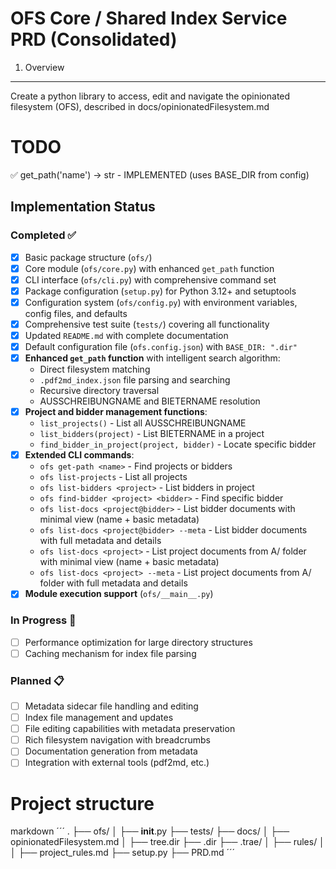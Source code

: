 # OFS Core / Shared Index Service PRD (Consolidated)

1. Overview

---

Create a python library to access, edit and navigate the opinionated filesystem (OFS), described in docs/opinionatedFilesystem.md

# TODO

✅ get_path('name') -> str - IMPLEMENTED (uses BASE_DIR from config)

## Implementation Status

### Completed ✅
- [x] Basic package structure (`ofs/`)
- [x] Core module (`ofs/core.py`) with enhanced `get_path` function
- [x] CLI interface (`ofs/cli.py`) with comprehensive command set
- [x] Package configuration (`setup.py`) for Python 3.12+ and setuptools
- [x] Configuration system (`ofs/config.py`) with environment variables, config files, and defaults
- [x] Comprehensive test suite (`tests/`) covering all functionality
- [x] Updated `README.md` with complete documentation
- [x] Default configuration file (`ofs.config.json`) with `BASE_DIR: ".dir"`
- [x] **Enhanced `get_path` function** with intelligent search algorithm:
  - Direct filesystem matching
  - `.pdf2md_index.json` file parsing and searching
  - Recursive directory traversal
  - AUSSCHREIBUNGNAME and BIETERNAME resolution
- [x] **Project and bidder management functions**:
  - `list_projects()` - List all AUSSCHREIBUNGNAME
  - `list_bidders(project)` - List BIETERNAME in a project
  - `find_bidder_in_project(project, bidder)` - Locate specific bidder
- [x] **Extended CLI commands**:
  - `ofs get-path <name>` - Find projects or bidders
  - `ofs list-projects` - List all projects
  - `ofs list-bidders <project>` - List bidders in project
  - `ofs find-bidder <project> <bidder>` - Find specific bidder
  - `ofs list-docs <project@bidder>` - List bidder documents with minimal view (name + basic metadata)
  - `ofs list-docs <project@bidder> --meta` - List bidder documents with full metadata and details
  - `ofs list-docs <project>` - List project documents from A/ folder with minimal view (name + basic metadata)
  - `ofs list-docs <project> --meta` - List project documents from A/ folder with full metadata and details
- [x] **Module execution support** (`ofs/__main__.py`)

### In Progress 🚧
- [ ] Performance optimization for large directory structures
- [ ] Caching mechanism for index file parsing

### Planned 📋
- [ ] Metadata sidecar file handling and editing
- [ ] Index file management and updates
- [ ] File editing capabilities with metadata preservation
- [ ] Rich filesystem navigation with breadcrumbs
- [ ] Documentation generation from metadata
- [ ] Integration with external tools (pdf2md, etc.)

# Project structure

markdown ´´´
.
├── ofs/
│ ├── **init**.py
├── tests/
├── docs/
│ ├── opinionatedFilesystem.md
│ ├── tree.dir
├── .dir
├── .trae/
│ ├── rules/
│ │ ├── project_rules.md
├── setup.py
├── PRD.md
´´´
